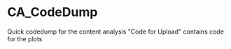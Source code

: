 # CA_CodeDump
Quick codedump for the content analysis
"Code for Upload" contains code for the plots
